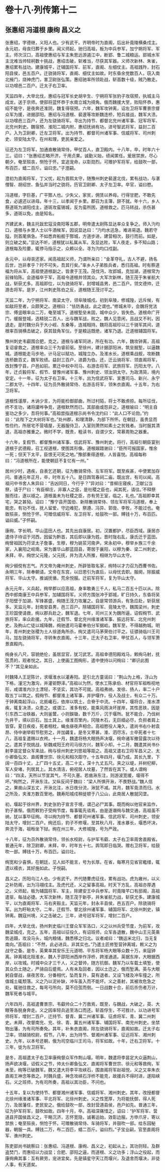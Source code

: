 # 卷十八·列传第十二

## 张惠绍 冯道根 康绚 昌义之

张惠绍，字德继，义阳人也。少有武干。齐明帝时为直阁，后出补竟陵横桑戍主。永元初，母丧归葬于乡里。闻义师起，驰归高祖，板为中兵参军，加宁朔将军、军主。师次汉口，高祖使惠绍与军主朱思远游遏江中，断郢、鲁二城粮运。郢城水军主沈难当帅轻舸数十挑战，惠绍击破，斩难当，尽获其军器。义师次新林、朱雀，惠绍累有战功。建康城平，迁辅国将军、前军，直阁、左细仗主。高祖践阼，封石阳县侯，邑五百户。迁骁骑将军，直阁、细仗主如故。时东昏余党数百人，窃入南北掖门，烧神虎门，害卫尉张弘策。惠绍驰率所领赴战，斩首数十级，贼乃散走。以功增邑二百户。迁太子右卫率。

天监四年，大举北伐，惠绍与冠军长史胡辛生、宁朔将军张豹子攻宿预，执城主马成龙，送于京师。使部将蓝怀恭于水南立城为掎角。俄而魏援大至，败陷怀恭，惠绍不能守，是夜奔还淮阴，魏复得宿预。六年，魏军攻钟离，诏左卫将军曹景宗督众军为援，进据邵阳。惠绍与冯道根、裴邃等攻断魏连桥，短兵接战，魏军大溃。以功增邑三百户，还为左骁骑将军。寻出为持节、都督北兖州诸军事、冠军将军、北兖州刺史。魏宿预、淮阳二城内附，惠绍抚纳有功，进号智武将军，益封二百户。入为卫尉卿，迁左卫将军。出为持节、都督司州诸军事、信威将军、司州刺史、领安陆太守。在州和理，吏民亲爱之。

征还为左卫将军，加通直散骑常侍，甲仗百人，直卫殿内。十八年，卒，时年六十三。诏曰：“张惠绍志略开济，干用贞果。诚勤义始，绩闻累任。爰居禁旅，尽心朝夕。奄至殒丧，恻怆于怀。宜追宠命，以彰勋烈。可赠护军将军，给鼓吹一部，布百匹，蜡二百斤。谥曰忠。”子澄嗣。

澄初为直阁将军，丁父忧，起为晋熙太守，随豫州刺史裴邃北伐，累有战功，与湛僧智、胡绍世、鱼弘并当时之骁将。历官卫尉卿、太子左卫率。卒官，谥曰愍。

冯道根，字巨基，广平酂人也。少失父，家贫，佣赁以养母。行得甘肥，不敢先食，必遽还以进母。年十三，以孝闻于乡里。郡召为主簿，辞不就。年十六，乡人蔡道斑为湖阳戍主，道斑攻蛮锡城，反为蛮所困，道根救之。匹马转战，杀伤甚多，道斑以免，由是知名。

齐建武末，魏主托跋宏寇没南阳等五郡，明帝遣太尉陈显达率众复争之。师入汮均口，道根与乡里人士以牛酒候军，因说显达曰：“汋均水迅急，难进易退。魏若守隘，则首尾俱急。不如悉弃船舰于酂城，方道步进，建营相次，鼓行而前。如是，则立破之矣。”显达不听，道根犹以私属从军。及显达败，军人夜走，多不知山路；道根每及险要，辄停马指示之，众赖以全。寻为汮均口戍副。

永元中，以母丧还家。闻高祖起义师，乃谓所亲曰：“金革夺礼，古人不避，扬名后世，岂非孝乎？时不可失，吾其行矣。”率乡人子弟胜兵者，悉归高祖。时有蔡道福为将从军，高祖使道根副之，皆隶于王茂。茂伐沔，攻郢城，克加湖，道根常为前锋陷陈。会道福卒于军，高祖令道根并领其众。大军次新林，随王茂于朱雀航大战，斩获尤多。高祖即位，以为骁骑将军，封增城县男，邑二百户。领文德帅，迁游击将军。是岁，江州刺史陈伯之反，道根随王茂讨平之。

天监二年，为宁朔将军、南梁太守，领阜陵城戍。初到阜陵，修城隍，远斥候，有如敌将至者，众颇笑之。道根曰：“怯防勇战，此之谓也。”修城未毕，会魏将党法宗、傅竖眼率众二万，奄至城下。道根堑垒未固，城中众少，皆失色。道根命广开门，缓服登城，选精锐二百人，出与魏军战，败之。魏人见意闲，且战又不利，因退走。是时魏分兵于大小岘、东桑等，连城相持。魏将高祖珍以三千骑军其间，道根率百骑横击破之，获其鼓角军仪。于是粮运既绝，诸军乃退。迁道根辅国将军。

豫州刺史韦叡围合肥，克之。道根与诸军同进，所在有功。六年，魏攻钟离，高祖复诏睿救之，道根率众三千为睿前驱。至徐州，建计据邵阳洲，筑垒掘堑，以逼魏城。道根能走马步地，计马足以赋功，城隍立办。及淮水长，道根乘战舰，攻断魏连桥数百丈，魏军败绩。益封三百户，进爵为伯。还，迁云骑将军、领直阁将军，改封豫宁县，户邑如前。累迁中权中司马、右游击将军、武旅将军、历阳太守。八年，迁贞毅将军、假节、督豫州诸军事、豫州刺史、领汝阴太守。为政清简，境内安定。十一年，征为太子右卫率。十三年，出为信武将军、宣惠司马、新兴、永宁二郡太守。十四年，征为员外散骑常侍、右游击将军，领朱衣直阁。十五年，为右卫将军。

道根性谨厚，木讷少言，为将能检御部曲，所过村陌，将士不敢虏掠。每所征伐，终不言功，诸将讙哗争竞，道根默然而已。其部曲或怨非之，道根喻曰：“明主自鉴功之多少，吾将何事。”高祖尝指道根示尚书令沈约曰：“此人口不论勋。”约曰：“此陛下之大树将军也。”处州郡，和理清静，为部下所怀。在朝廷，虽贵显而性俭约，所居宅不营墙屋，无器服侍卫，入室则萧然如素士之贫贱者。当时服其清退，高祖亦雅重之。微时不学，既贵，粗读书，自谓少文，常慕周勃之器重。

十六年，复假节、都督豫州诸军事、信武将军、豫州刺史。将行，高祖引朝臣宴别道根于武德殿，召工视道根，使图其形像。道根踧踖谢曰：“臣所可报国家，惟余一死；但天下太平，臣恨无可死之地。”豫部重得道根，人皆喜悦。高祖每称曰：“冯道根所在，能使朝廷不复忆有一州。”

居州少时，遇疾，自表乞还朝，征为散骑常侍、左军将军。既至疾甚，中使累加存问。普通元年正月，卒，时年五十八。是日舆驾春祠二庙，既出宫，有司以闻。高祖问中书舍人朱异曰：“吉凶同日，今行乎？”异对曰：“昔柳庄寝疾，卫献公当祭，请于尸曰：‘有臣柳庄，非寡人之臣，是社稷之臣也，闻其死，请往。’不释祭服而往，遂以襚之。道根虽未为社稷之臣，亦有劳王室，临之，礼也。”高祖即幸其宅，哭之甚恸。诏曰：“豫宁县开国伯、新除散骑常侍、领左军将军冯道根，奉上能忠，有功不伐，抚人留爱，守边难犯，祭遵、冯异、郭伋、李牧，不能过也。奄致殒丧，恻怆于怀。可赠信威将军、左卫将军，给鼓吹一部。赙钱十万，布百匹。谥曰威。”子怀嗣。

康绚，字长明，华山蓝田人也。其先出自康居。初，汉置都护，尽臣西域。康居亦遣侍子待诏于河西，因留为黔首，其后即以康为姓。晋时陇右乱，康氏迁于蓝田。绚曾祖因为苻坚太子詹事，生穆，穆为姚苌河南尹。宋永初中，穆举乡族三千余家，入襄阳之岘南。宋为置华山郡蓝田县，寄居于襄阳，以穆为秦、梁二州刺史。未拜，卒。绚世父元隆，父元抚，并为流人所推，相继为华山太守。

绚少俶傥有志气。齐文帝为雍州刺史，所辟皆取名家，绚特以才力召为西曹书佐。永明三年，除奉朝请。文帝在东宫，以旧恩引为直后，以母忧去职。服阕，除振威将军、华山太守。推诚抚循，荒余悦服。迁前军将军，复为华山太守。

永元元年，义兵起，绚举郡以应高祖，身率敢勇三千人，私马二百五十匹以从。除西中郎南康王中兵参军，加辅国将军。义师方围张冲于郢城，旷日持久，东昏将吴子阳壁于加湖，军锋甚盛，绚随王茂力攻屠之。自是常领游兵，有急应赴，斩获居多。天监元年，封南安县男，邑三百户。除辅国将军、竟陵太守。魏围梁州，刺史王珍国使请救，绚以郡兵赴之，魏军退。七年，司州三关为魏所逼，诏假绚节、武旅将军，率众赴援。九年，迁假节、督北兖州缘淮诸军事、振远将军、北兖州刺史。及朐山亡徒以城降魏，绚驰遣司马霍奉伯分军据崄。魏军至，不得越朐城。明年，青州刺史张稷为土人徐道角所杀，绚又遣司马茅荣伯讨平之。征骠骑临川王司马，加左骁骑将军，寻转朱衣直阁。十三年，迁太子右卫率，甲仗百人，与领军萧景直殿内。

绚身长八尺，容貌绝伦，虽居显官，犹习武艺。高祖幸德阳殿戏马，敕绚马射，抚弦贯的，观者悦之。其日，上使画工图绚形，遣中使持以问绚曰：“卿识此图不？”其见亲如此。

时魏降人王足陈计，求堰淮水以灌寿阳。足引北方童谣曰：“荆山为上格，浮山为下格，潼沱为激沟，并灌钜野泽。”高祖以为然，使水工陈承伯、材官将军祖暅视地形，咸谓淮内沙土漂轻，不坚实，其功不可就。高祖弗纳，发徐、扬人，率二十户取五丁以筑之。假绚节、都督淮上诸军事，并护堰作，役人及战士，有众二十万。于钟离南起浮山，北抵巉石，依岸以筑土，合脊于中流。十四年，堰将合，淮水漂疾，辄复决溃，众患之。或谓江、淮多有蛟，能乘风雨决坏崖岸，其性恶铁，因是引东西二冶铁器，大则釜鬵，小则鋘锄，数千万斤，沉于堰所。犹不能合，乃伐树为井干，填以巨石，加土其上。缘淮百里内，冈陵木石，无巨细必尽，负担者肩上皆穿。夏日疾疫，死者相枕，蝇虫昼夜声相合。高祖愍役人淹久，遣尚书右仆射袁昂、侍中谢举假节慰劳之，并加蠲复。是冬又寒甚，淮、泗尽冻，士卒死者十七八，高祖复遣赐以衣袴。十一月，魏遣将杨大眼扬声决堰，绚命诸军撤营露次以待之。遣其子悦挑战，斩魏咸阳王府司马徐方兴，魏军小却。十二月，魏遣其尚书仆射李昙定督众军来战，绚与徐州刺史刘思祖等距之。高祖又遣右卫将军昌义之、太仆卿鱼弘文、直阁曹世宗、徐元和相次距守。十五年四月，堰乃成。其长九里，下阔一百四十丈，上广四十五丈，高二十丈，深十九丈五尺。夹之以堤，并树杞柳，军人安堵，列居其上。其水清洁，俯视居人坟墓，了然皆在其下。或人谓绚曰：“四渎，天所以节宣其气，不可久塞。若凿湫东注，则游波宽缓，堰得不坏。”绚然之，开湫东注。又纵反间于魏曰：“梁人所惧开湫，不畏野战。”魏人信之，果凿山深五丈，开湫北注，水日夜分流，湫犹不减。其月，魏军竟溃而归。水之所及，夹淮方数百里地。魏寿阳城戍稍徙顿于八公山，此南居人散就冈垄。

初，堰起于徐州界，刺史张豹子宣言于境，谓己必尸其事。既而绚以他官来监作，豹子甚惭。俄而敕豹子受绚节度，每事辄先谘焉，由是遂谮绚与魏交通，高祖虽不纳，犹以事毕征绚。寻以绚为持节、都督司州诸军事、信武将军、司州刺史，领安陆太守，增封二百户。绚还后，豹子不修堰，至其秋八月，淮水暴长，堰悉坏决，奔流于海，祖暅坐下狱。绚在州三年，大修城隍，号为严政。

十八年，征为员外散骑常侍，领长水校尉，与护军韦叡、太子右卫率周舍直殿省。普通元年，除卫尉卿，未拜，卒，时年五十七。舆驾即日临哭。赠右卫将军，给鼓吹一部。赙钱十万，布百匹。谥曰壮。

绚宽和少喜惧，在朝廷，见人如不能言，号为长厚。在省，每寒月见省官繿缕，辄遗以襦衣，其好施如此。子悦嗣。

昌义之，历阳乌江人也。少有武干。齐代随曹虎征伐，累有战功。虎为雍州，以义之补防阁，出为冯翊戍主。及虎代还，义之留事高祖。时天下方乱，高祖亦厚遇之。义师起，板为辅国将军、军主，除建安王中兵参军。时竟陵芊口有邸阁，高祖遣驱，每战必捷。大军次新林，随王茂于新亭，并朱雀航力战，斩获尤多。建康城平，以为直阁将军、马右夹毂主。天监元年，封永丰县侯，邑五百户。除骁骑将军。出为盱眙太守。二年，迁假节、督北徐州诸军事、辅国将军、北徐州刺史，镇钟离。魏寇州境，义之击破之。三年，进号冠军将军，增封二百户。

四年，大举北伐，扬州刺史临川王督众军军洛口，义之以州兵受节度，为前军，攻魏梁城戍，克之。五年，高祖以征役久，有诏班师，众军各退散，魏中山王元英乘势追蹑，攻没马头，城内粮储，魏悉移之归北。议者咸曰：“魏运米北归，当无复南向。”高祖曰：“不然，此必进兵，非其实也。”乃遣土匠修堑营钟离城，敕义之为战守之备。是冬，英果率其安乐王元道明、平东将军杨大眼等众数十万，来寇钟离。钟离城北阻淮水，魏人于邵阳洲西岸作浮桥，跨淮通道。英据东岸，大眼据西岸，以攻城。时城中众才三千人，义之督帅，随方抗御。魏军乃以车载土填堑，使其众负土随之，严骑自后蹙焉。人有未及回者，因以土迮之，俄而堑满。英与大眼躬自督战，昼夜苦攻，分番相代，坠而复升，莫有退者。又设飞楼及冲车撞之，所值城土辄颓落。义之乃以泥补缺，冲车虽入而不能坏。义之善射，其被攻危急之处，辄驰往救之，每弯弓所向，莫不应弦而倒。一日战数十合，前后杀伤者万计，魏军死者与城平。

六年四月，高祖遣曹景宗、韦叡帅众二十万救焉，既至，与魏战，大破之，英、大眼等各脱身奔走。义之因率轻兵追至洛口而还。斩首俘生，不可胜计。以功进号军师将军，增封二百户，迁持节、督青、冀二州诸军事、征虏将军、青、冀二州刺史。未拜，改督南兖、兖、徐、青、冀五州诸军事、辅国将军、南兖州刺史。坐禁物出藩，为有司所奏免。其年，补朱衣直阁，除左骁骑将军，直阁如故。迁太子右卫率，领越骑校尉，假节。八年，出为持节、督湘州诸军事、征远将军、湘州刺史。九年，以本号还朝，俄为司空临川王司马，将军如故。十年，迁右卫将军。十三年，徙为左卫将军。

是冬，高祖遣太子右卫率康绚督众军作荆山堰。明年，魏遣将李昙定大众逼荆山，扬声欲决堰，诏假义之节，帅太仆卿鱼弘文、直阁将军曹世宗、徐元和等救绚，军未至，绚等已破魏军。魏又遣大将李平攻峡石，围直阁将军赵祖悦，义之又率朱衣直阁王神念等救之。时魏兵盛，神念攻峡石浮桥不能克，故援兵不得时进，遂陷峡石。义之班师，为有司所奏，高祖以其功臣，不问也。

十五年，复以为使持节、都督湘州诸军事、信威将军、湘州刺史。其年，改授都督北徐州缘淮诸军事、平北将军、北徐州刺史。义之性宽厚，为将能抚御，得人死力，及居藩任，吏民安之。俄给鼓吹一部，改封营道县侯，邑户如先。普通三年，征为护军将军，鼓吹如故。四年十月，卒。高祖深痛惜之，诏曰：“护军将军、营道县开国侯昌义之，干略沉济，志怀宽隐，诚著运始，效彰边服。方申爪牙，寄以禁旅；奄至殒丧，恻怆于怀。可赠散骑常侍、车骑将军，并鼓吹一部。给东园秘器，朝服一具。赙钱二万，布二百匹，蜡二百斤。谥曰烈。”子宝业嗣，官至直阁将军、谯州刺史。

陈吏部尚书姚察曰：张惠绍、冯道根、康绚、昌义之，初起从上，其功则轻。及群盗焚门，而惠绍以力战显；合肥、邵阳之逼，而道根、义之功多；浮山之役起，而康绚典其事：互有厥劳，宠进宜矣。先是镇星守天江而堰兴，及退舍而堰决，非徒人事，有天道矣。

